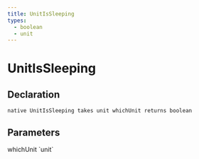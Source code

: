 ```yaml
---
title: UnitIsSleeping
types:
  - boolean
  - unit
---
```


# UnitIsSleeping

## Declaration

```
native UnitIsSleeping takes unit whichUnit returns boolean
```

## Parameters
<dl>
  <dt>whichUnit `unit`</dt>
  <dd></dd>
</dl>